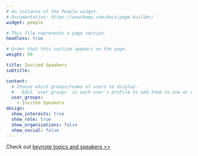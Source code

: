 ```yaml
---
# An instance of the People widget.
# Documentation: https://wowchemy.com/docs/page-builder/
widget: people

# This file represents a page section.
headless: true

# Order that this section appears on the page.
weight: 50

title: Invited Speakers
subtitle: 

content:
  # Choose which groups/teams of users to display.
  #   Edit `user_groups` in each user's profile to add them to one or more of these groups.
  user_groups:
    - Invited Speakers
design:
  show_interests: true
  show_role: true
  show_organizations: false
  show_social: false
---
```

Check out [keynote topics and speakers >> ](/speaker/)
